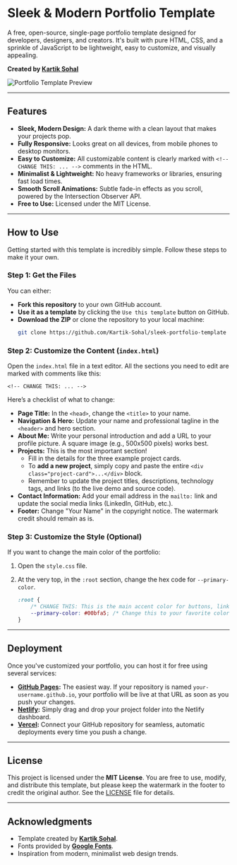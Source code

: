 # Sleek & Modern Portfolio Template

A free, open-source, single-page portfolio template designed for developers, designers, and creators. It's built with pure HTML, CSS, and a sprinkle of JavaScript to be lightweight, easy to customize, and visually appealing.

**Created by [Kartik Sohal](https://github.com/Kartik-Sohal)**

![Portfolio Template Preview](https://staging-jubilee.flickr.com/65535/54657881717_5503541d93_b.jpg) 
<!-- SUGGESTION: Take a screenshot of your customized portfolio and upload it to a site like imgur.com, then replace the URL above to show a preview! -->

---

## Features

-   **Sleek, Modern Design:** A dark theme with a clean layout that makes your projects pop.
-   **Fully Responsive:** Looks great on all devices, from mobile phones to desktop monitors.
-   **Easy to Customize:** All customizable content is clearly marked with `<!-- CHANGE THIS: ... -->` comments in the HTML.
-   **Minimalist & Lightweight:** No heavy frameworks or libraries, ensuring fast load times.
-   **Smooth Scroll Animations:** Subtle fade-in effects as you scroll, powered by the Intersection Observer API.
-   **Free to Use:** Licensed under the MIT License.

---

## How to Use

Getting started with this template is incredibly simple. Follow these steps to make it your own.

### Step 1: Get the Files

You can either:
-   **Fork this repository** to your own GitHub account.
-   **Use it as a template** by clicking the `Use this template` button on GitHub.
-   **Download the ZIP** or clone the repository to your local machine:
    ```bash
    git clone https://github.com/Kartik-Sohal/sleek-portfolio-template
    ```

### Step 2: Customize the Content (`index.html`)

Open the `index.html` file in a text editor. All the sections you need to edit are marked with comments like this:

`<!-- CHANGE THIS: ... -->`

Here’s a checklist of what to change:
-   **Page Title:** In the `<head>`, change the `<title>` to your name.
-   **Navigation & Hero:** Update your name and professional tagline in the `<header>` and hero section.
-   **About Me:** Write your personal introduction and add a URL to your profile picture. A square image (e.g., 500x500 pixels) works best.
-   **Projects:** This is the most important section!
    -   Fill in the details for the three example project cards.
    -   To **add a new project**, simply copy and paste the entire `<div class="project-card">...</div>` block.
    -   Remember to update the project titles, descriptions, technology tags, and links (to the live demo and source code).
-   **Contact Information:** Add your email address in the `mailto:` link and update the social media links (LinkedIn, GitHub, etc.).
-   **Footer:** Change "Your Name" in the copyright notice. The watermark credit should remain as is.

### Step 3: Customize the Style (Optional)

If you want to change the main color of the portfolio:

1.  Open the `style.css` file.
2.  At the very top, in the `:root` section, change the hex code for `--primary-color`.

    ```css
    :root {
        /* CHANGE THIS: This is the main accent color for buttons, links, and highlights. */
        --primary-color: #00bfa5; /* Change this to your favorite color! */
    }
    ```

---

## Deployment

Once you've customized your portfolio, you can host it for free using several services:

-   **[GitHub Pages](https://pages.github.com/):** The easiest way. If your repository is named `your-username.github.io`, your portfolio will be live at that URL as soon as you push your changes.
-   **[Netlify](https://www.netlify.com/):** Simply drag and drop your project folder into the Netlify dashboard.
-   **[Vercel](https://vercel.com/):** Connect your GitHub repository for seamless, automatic deployments every time you push a change.

---

## License

This project is licensed under the **MIT License**. You are free to use, modify, and distribute this template, but please keep the watermark in the footer to credit the original author. See the [LICENSE](LICENSE) file for details.

---

## Acknowledgments

-   Template created by **[Kartik Sohal](https://github.com/Kartik-Sohal)**.
-   Fonts provided by **[Google Fonts](https://fonts.google.com/)**.
-   Inspiration from modern, minimalist web design trends.